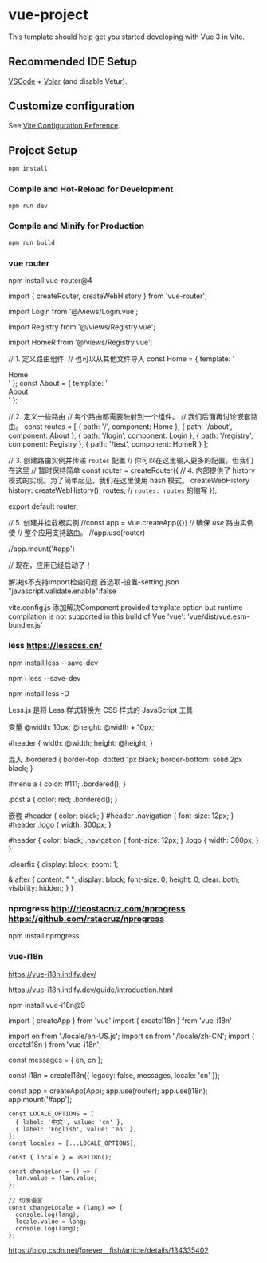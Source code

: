 # vue-project

This template should help get you started developing with Vue 3 in Vite.

## Recommended IDE Setup

[VSCode](https://code.visualstudio.com/) + [Volar](https://marketplace.visualstudio.com/items?itemName=Vue.volar) (and disable Vetur).

## Customize configuration

See [Vite Configuration Reference](https://vitejs.dev/config/).

## Project Setup

```sh
npm install
```

### Compile and Hot-Reload for Development

```sh
npm run dev
```

### Compile and Minify for Production

```sh
npm run build
```



### vue router
npm install vue-router@4


import { createRouter, createWebHistory } from 'vue-router';

import Login from '@/views/Login.vue';

import Registry from '@/views/Registry.vue';

import HomeR from '@/views/Registry.vue';


// 1. 定义路由组件.
// 也可以从其他文件导入
const Home = { template: '<div>Home</div>' };
const About = { template: '<div>About</div>' };

// 2. 定义一些路由
// 每个路由都需要映射到一个组件。
// 我们后面再讨论嵌套路由。
const routes = [
  { path: '/', component: Home },
  { path: '/about', component: About },
  { path: '/login', component: Login },
  { path: '/registry', component: Registry },
  { path: '/test', component: HomeR }
];

// 3. 创建路由实例并传递 `routes` 配置
// 你可以在这里输入更多的配置，但我们在这里
// 暂时保持简单
const router = createRouter({
  // 4. 内部提供了 history 模式的实现。为了简单起见，我们在这里使用 hash 模式。  createWebHistory
  history: createWebHistory(),
  routes, // `routes: routes` 的缩写
});

export default router;

// 5. 创建并挂载根实例
//const app = Vue.createApp({})
// 确保 _use_ 路由实例使
// 整个应用支持路由。
//app.use(router)

//app.mount('#app')

// 现在，应用已经启动了！



解决js不支持import检查问题 首选项-设置-setting.json
"javascript.validate.enable":false

vite.config.js 添加解决Component provided template option but runtime compilation is not supported in this build of Vue
'vue': 'vue/dist/vue.esm-bundler.js'


### less   https://lesscss.cn/

npm install less --save-dev

npm i less --save-dev

npm install less -D


Less.js 是将 Less 样式转换为 CSS 样式的 JavaScript 工具

变量 
@width: 10px;
@height: @width + 10px;

#header {
  width: @width;
  height: @height;
}

混入
.bordered {
  border-top: dotted 1px black;
  border-bottom: solid 2px black;
}

#menu a {
  color: #111;
  .bordered();
}

.post a {
  color: red;
  .bordered();
}

嵌套
#header {
  color: black;
}
#header .navigation {
  font-size: 12px;
}
#header .logo {
  width: 300px;
}

#header {
  color: black;
  .navigation {
    font-size: 12px;
  }
  .logo {
    width: 300px;
  }
}


.clearfix {
  display: block;
  zoom: 1;

  &:after {
    content: " ";
    display: block;
    font-size: 0;
    height: 0;
    clear: both;
    visibility: hidden;
  }
}


###  nprogress  http://ricostacruz.com/nprogress  https://github.com/rstacruz/nprogress

npm install nprogress

###  vue-i18n

https://vue-i18n.intlify.dev/

https://vue-i18n.intlify.dev/guide/introduction.html

npm install vue-i18n@9

import { createApp } from 'vue'
import { createI18n } from 'vue-i18n'

import en from './locale/en-US.js';
import cn from './locale/zh-CN';
import { createI18n } from 'vue-i18n';


const messages =  {
    en,
    cn
};

const i18n = createI18n({
    legacy: false,
    messages,
    locale: 'cn'
});

const app = createApp(App);
app.use(router);
app.use(i18n);
app.mount('#app');


    const LOCALE_OPTIONS = [
      { label: '中文', value: 'cn' },
      { label: 'English', value: 'en' },
    ];
    const locales = [...LOCALE_OPTIONS];

    const { locale } = useI18n();

    const changeLan = () => {
      lan.value = !lan.value;
    };
  
    // 切换语言
    const changeLocale = (lang) => {
      console.log(lang);
      locale.value = lang;
      console.log(lang);
    };    

https://blog.csdn.net/forever__fish/article/details/134335402